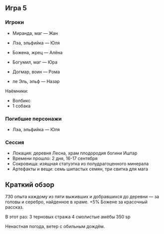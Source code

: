 ## Игра 5


### Игроки
* Миранда, маг — Жан
* Лэа, эльфийка — Юля
* Божена, жрец — Алёна
* Богумил, маг — Юра


* Догмар, воин — Рома
* ле Эль, эльф — Назар


Наёмники:
* Волбикс
* 1 собака


### Погибшие персонажи
* Лэа, эльфийка — Юля



### Сессия
* Локация: деревня Лесна, храм плодородия богини Иштар
* Времени прошло: 2 дня, 16-17 сентября
* Сокровища: изящная статуэтка из полудрагоценного минерала
* Артефакты и вещи: семь шипастых семян, три свитка для мага


## Краткий обзор
730 опыта каждому из пяти выживших и добравшихся до деревни — за головы и серебро, найденное в храме.
+5% Божене за красочный рассказ.

В этот раз:
  3 терновых стража
  4 смолистые амёбы
  350 sp

Ненастная погода, ветер с обильным дождём.
